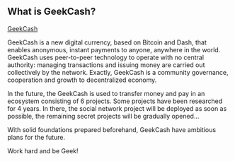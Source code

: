 What is GeekCash?
----------------

[GeekCash](https://www.blazegeek.com)

GeekCash is a new digital currency, based on Bitcoin and Dash, that enables anonymous, instant payments to anyone, anywhere in the world. GeekCash uses peer-to-peer technology to operate with no central authority: managing transactions and issuing money are carried out collectively by the network. Exactly, GeekCash is a community governance, cooperation and growth to decentralized economy.

In the future, the GeekCash is used to transfer money and pay in an ecosystem consisting of 6 projects. Some projects have been researched for 4 years. In there, the social network project will be deployed as soon as possible, the remaining secret projects will be gradually opened...

With solid foundations prepared beforehand, GeekCash have ambitious plans for the future. 

Work hard and be Geek!
